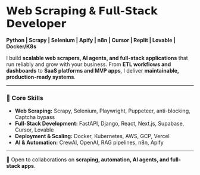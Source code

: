 # 𝗪𝗲𝗯 𝗦𝗰𝗿𝗮𝗽𝗶𝗻𝗴 & 𝗙𝘂𝗹𝗹-𝗦𝘁𝗮𝗰𝗸 𝗗𝗲𝘃𝗲𝗹𝗼𝗽𝗲𝗿
**Python | Scrapy | Selenium | Apify | n8n | Cursor | Replit | Lovable | Docker/K8s**

I build **scalable web scrapers, AI agents, and full-stack applications** that run reliably and grow with your business. From **ETL workflows and dashboards** to **SaaS platforms and MVP apps**, I deliver **maintainable, production-ready systems**.

---

### 🔹 Core Skills
- **Web Scraping:** Scrapy, Selenium, Playwright, Puppeteer, anti-blocking, Captcha bypass  
- **Full-Stack Development:** FastAPI, Django, React, Next.js, Supabase, Cursor, Lovable  
- **Deployment & Scaling:** Docker, Kubernetes, AWS, GCP, Vercel  
- **AI & Automation:** CrewAI, OpenAI, RAG pipelines, n8n, Apify  

---

📩 Open to collaborations on **scraping, automation, AI agents, and full-stack apps**.  
